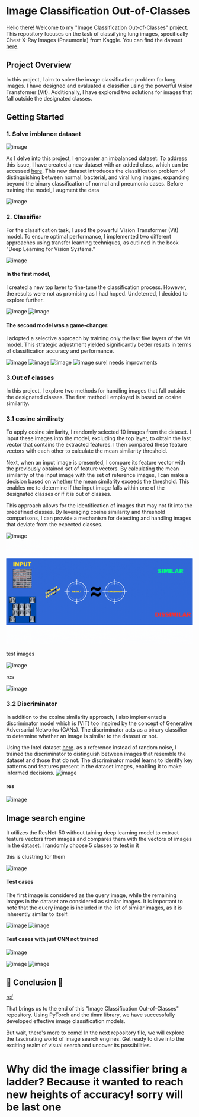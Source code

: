 # Image Classification Out-of-Classes

Hello there! Welcome to my "Image Classification Out-of-Classes" project. This repository focuses on the task of classifying lung images, specifically Chest X-Ray Images (Pneumonia) from Kaggle. You can find the dataset [here](https://www.kaggle.com/datasets/paultimothymooney/chest-xray-pneumonia).

## Project Overview

In this project, I aim to solve the image classification problem for lung images. I have designed and evaluated a classifier using the powerful Vision Transformer (Vit). Additionally, I have explored two solutions for images that fall outside the designated classes.

## Getting Started

### 1. Solve imblance dataset
![image](https://github.com/AhPro7/image-classification-out-of-classes/assets/39713678/014704d1-8316-49bd-a8a7-09c20e7e472f)

As I delve into this project, I encounter an imbalanced dataset. To address this issue, I have created a new dataset with an added class, which can be accessed [here](https://www.kaggle.com/datasets/ahmedhaytham/chest-xray-images-pneumonia-with-new-class). This new dataset introduces the classification problem of distinguishing between normal, bacterial, and viral lung images, expanding beyond the binary classification of normal and pneumonia cases. Before training the model, I augment the data

![image](https://github.com/AhPro7/image-classification-out-of-classes/assets/39713678/b48d2fcb-bb88-4d83-80ba-1f347ca5ad26)

### 2. Classifier
For the classification task, I used the powerful Vision Transformer  (Vit) model. To ensure optimal performance, I implemented two different approaches using transfer learning techniques, as outlined in the book "Deep Learning for Vision Systems."

![image](https://github.com/AhPro7/image-classification-out-of-classes/assets/39713678/51a59f2e-a7e8-431d-8f7e-ea4ee43edb44)

#### In the first model,
I created a new top layer to fine-tune the classification process. However, the results were not as promising as I had hoped. Undeterred, I decided to explore further.

![image](https://github.com/AhPro7/image-classification-out-of-classes/assets/39713678/05ec5961-4159-43a2-990d-ad114905b65a)
![image](https://github.com/AhPro7/image-classification-out-of-classes/assets/39713678/33918eb6-d364-4016-a50c-396daad7ce60)

#### The second model was a game-changer.
I adopted a selective approach by training only the last five layers of the Vit model. This strategic adjustment yielded significantly better results in terms of classification accuracy and performance.

![image](https://github.com/AhPro7/image-classification-out-of-classes/assets/39713678/4930344d-d943-4486-83e1-5a562d890089)
![image](https://github.com/AhPro7/image-classification-out-of-classes/assets/39713678/2fc328d5-6ace-4760-b023-caba7bd4c5a4)
![image](https://github.com/AhPro7/image-classification-out-of-classes/assets/39713678/d78b2127-7816-4123-8f0c-68d6e9fb18a0)
![image](https://github.com/AhPro7/image-classification-out-of-classes/assets/39713678/89e6b6dc-0874-4902-a02c-4b956c725433)
sure! needs improvments

### 3.Out of classes
In this project, I explore two methods for handling images that fall outside the designated classes. The first method I employed is based on cosine similarity.

### 3.1 cosine similiraty
To apply cosine similarity, I randomly selected 10 images from the dataset. I input these images into the model, excluding the top layer, to obtain the last vector that contains the extracted features. I then compared these feature vectors with each other to calculate the mean similarity threshold. <br/>

Next, when an input image is presented, I compare its feature vector with the previously obtained set of feature vectors. By calculating the mean similarity of the input image with the set of reference images, I can make a decision based on whether the mean similarity exceeds the threshold. This enables me to determine if the input image falls within one of the designated classes or if it is out of classes.<br/>

This approach allows for the identification of images that may not fit into the predefined classes. By leveraging cosine similarity and threshold comparisons, I can provide a mechanism for detecting and handling images that deviate from the expected classes.

![image](https://github.com/AhPro7/image-classification-out-of-classes/assets/39713678/51f8ee19-094d-4aec-96ac-a2974c9c00e7)
![](siml.gif)

test images

![image](https://github.com/AhPro7/image-classification-out-of-classes/assets/39713678/4fa3c8d3-8511-4e41-8030-3b7850e4702e)

res

![image](https://github.com/AhPro7/image-classification-out-of-classes/assets/39713678/1f8577a7-cb38-45eb-b138-2691b17595a3)

### 3.2 Discriminator
In addition to the cosine similarity approach, I also implemented a discriminator model which is (VIT) too inspired by the concept of Generative Adversarial Networks (GANs). The discriminator acts as a binary classifier to determine whether an image is similar to the dataset or not.

Using the Intel dataset [here](https://www.kaggle.com/datasets/puneet6060/intel-image-classification). as a reference instead of random noise, I trained the discriminator to distinguish between images that resemble the dataset and those that do not. The discriminator model learns to identify key patterns and features present in the dataset images, enabling it to make informed decisions.
![image](https://github.com/AhPro7/image-classification-out-of-classes/assets/39713678/3d321f8b-b523-464c-bc47-415b40f1b62e)

#### res
![image](https://github.com/AhPro7/image-classification-out-of-classes/assets/39713678/da4d672d-4895-467b-b013-f903a9ffb7fe)

## Image search engine

It utilizes the ResNet-50 without taining deep learning model to extract feature vectors from images and compares them with the vectors of images in the dataset. 
I randomly choose 5 classes to test in it  


this is clustring for them

![image](https://github.com/AhPro7/image-classification-out-of-classes/assets/39713678/67c74d10-356b-44c0-956b-c6fe046bc046)

#### Test cases

The first image is considered as the query image, while the remaining images in the dataset are considered as similar images. It is important to note that the query image is included in the list of similar images, as it is inherently similar to itself.

![image](https://github.com/AhPro7/image-classification-out-of-classes/assets/39713678/0b87c88a-7eca-4192-a232-56339b8367c1)
![image](https://github.com/AhPro7/image-classification-out-of-classes/assets/39713678/d454b7a4-1608-4cc9-b558-d53f1535ef4a)

#### Test cases with just CNN not trained

![image](https://github.com/AhPro7/image-classification-out-of-classes/assets/39713678/b3916a21-c2ec-4fe4-bd1f-b6bd6336e4e9)

![image](https://github.com/AhPro7/image-classification-out-of-classes/assets/39713678/4817d14f-64ab-442f-8266-c7f26471e3da)
![image](https://github.com/AhPro7/image-classification-out-of-classes/assets/39713678/e0ac6965-c6cd-4952-82eb-7263a0783f05)

## 🎉 Conclusion 🎉

[ref](https://github.com/IbrahimSobh/imageclassification)

That brings us to the end of this "Image Classification Out-of-Classes" repository. Using PyTorch and the timm library, we have successfully developed effective image classification models.

But wait, there's more to come! In the next repository file, we will explore the fascinating world of image search engines. Get ready to dive into the exciting realm of visual search and uncover its possibilities.


 # Why did the image classifier bring a ladder? Because it wanted to reach new heights of accuracy! **sorry will be last one**




